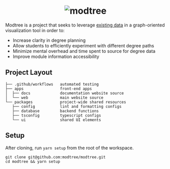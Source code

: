 <h1 align="center">
  <img src="https://raw.githubusercontent.com/wiki/modtree/modtree/logo/logo-light.png" alt="modtree">
</h1>

Modtree is a project that seeks to leverage [existing
data](https://api.nusmods.com/v2/) in a graph-oriented visualization
tool in order to:

- Increase clarity in degree planning
- Allow students to efficiently experiment with different degree paths
- Minimize mental overhead and time spent to source for degree data
- Improve module information accessibility

## Project Layout

```
├── .github/workflows   automated testing
├── apps                front-end apps
│  ├── docs             documentation website source
│  └── web              main website source
└── packages            project-wide shared resources
   ├── config           lint and formatting configs
   ├── database         backend functions
   ├── tsconfig         typescript configs
   └── ui               shared UI elements
```

## Setup

After cloning, run `yarn setup` from the root of the workspace.

```
git clone git@github.com:modtree/modtree.git
cd modtree && yarn setup
```
